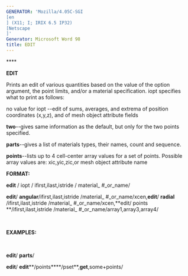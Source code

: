 ```yaml
---
GENERATOR: 'Mozilla/4.05C-SGI 
[en
] (X11; I; IRIX 6.5 IP32) 
[Netscape
]'
Generator: Microsoft Word 98
title: EDIT
---
```


**** 

 **EDIT**

  Prints an edit of various quantities based on the value of the
  option argument, the point limits, and/or a material specification.
  iopt specifies what to print as follows:
 
   no value for iopt --edit of sums, averages, and extrema of
   position coordinates (x,y,z), and of mesh object attribute fields

   **two**--gives same information as the default, but only for the
   two points specified.

   **parts**--gives a list of materials types, their names, count and
   sequence.

   **points**--lists up to 4 cell-center array values for a set of
   points. Possible array values are: xic,yic,zic,or mesh object
   attribute name

 **FORMAT:**

  **edit** / iopt / ifirst,ilast,istride / material\_
#\_or\_name/

  **edit**/ **angular**/ifirst,ilast,istride
  /material\_
#\_or\_name/xcen,**edit**/ **radial**
  /ifirst,ilast,istride /material\_
#\_or\_name/xcen,**edit/ points
  **/ifirst,ilast,istride
  /material\_
#\_or\_name/array1,array3,array4/

   

 **EXAMPLES:**

  

  **edit**/ **parts**/

  **edit**/
  **edit****/points****/pset**,**get**,some+points/

 
